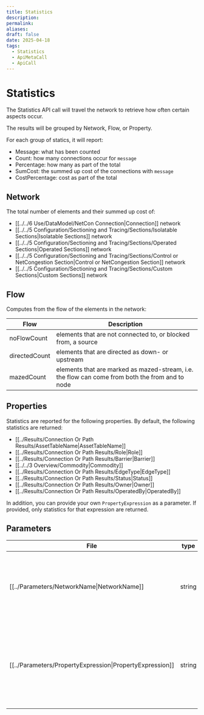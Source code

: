```yaml
---
title: Statistics
description: 
permalink: 
aliases: 
draft: false
date: 2025-04-18
tags:
  - Statistics
  - ApiMetaCall
  - ApiCall
---
```

# Statistics

The Statistics API call will travel the network to retrieve how often certain aspects occur.

The results will be grouped by Network, Flow, or Property.

For each group of statics, it will report:

* Message: what has been counted
* Count: how many connections occur for `message`
* Percentage: how many as part of the total
* SumCost: the summed up cost of the connections with `message`
* CostPercentage: cost as part of the total

## Network

The total number of elements and their summed up cost of:

* [[../../6 Use/DataModel/NetCon Connection|Connection]] network
* [[../../5 Configuration/Sectioning and Tracing/Sections/Isolatable Sections|Isolatable Sections]] network
* [[../../5 Configuration/Sectioning and Tracing/Sections/Operated Sections|Operated Sections]] network
* [[../../5 Configuration/Sectioning and Tracing/Sections/Control or NetCongestion Section|Control or NetCongestion Section]] network
* [[../../5 Configuration/Sectioning and Tracing/Sections/Custom Sections|Custom Sections]] network

## Flow

Computes from the flow of the elements in the network:

| Flow          | Description                                                                                     |
| ------------- | ----------------------------------------------------------------------------------------------- |
| noFlowCount   | elements that are not connected to, or blocked from, a source                                   |
| directedCount | elements that are directed as down- or upstream                                                 |
| mazedCount    | elements that are marked as mazed-stream, i.e. the flow can come from both the from and to node |

## Properties

Statistics are reported for the following properties.
By default, the following statistics are returned:

* [[../Results/Connection Or Path Results/AssetTableName|AssetTableName]]
* [[../Results/Connection Or Path Results/Role|Role]]
* [[../Results/Connection Or Path Results/Barrier|Barrier]]
* [[../../3 Overview/Commodity|Commodity]]
* [[../Results/Connection Or Path Results/EdgeType|EdgeType]]
* [[../Results/Connection Or Path Results/Status|Status]]
* [[../Results/Connection Or Path Results/Owner|Owner]]
* [[../Results/Connection Or Path Results/OperatedBy|OperatedBy]]

In addition, you can provide your own `PropertyExpression` as a parameter.
If provided, only statistics for that expression are returned.

## Parameters
| File                                                                   | type   | mand  | description                                                                                                                                                               |
| ---------------------------------------------------------------------- | ------ | ----- | ------------------------------------------------------------------------------------------------------------------------------------------------------------------------- |
| [[../Parameters/NetworkName\|NetworkName]]               | string | false | Optional name of the network, in case the server hosts more than one. For default see [[Default parameters in the API|Default parameters in the API]]. For example `E`, `E_DQ`, `E_NRT` or `E_Plan_St`. |
| [[../Parameters/PropertyExpression\|PropertyExpression]] | string | false | Optional expression that leads to a property. It is possible to use the drill down operator, e.g. Commodity->Net or Specification->CoreMaterial.                          |


